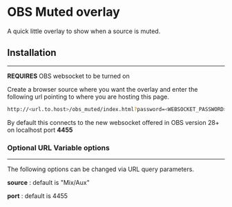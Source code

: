 # OBS Muted overlay

A quick little overlay to show when a source is muted.

## Installation
---

**REQUIRES** OBS websocket to be turned on

Create a browser source where you want the overlay and enter the following url pointing to where you are hosting this page.

```sh
http://<url.to.host>/obs_muted/index.html?password=<WEBSOCKET_PASSWORD>
```

By default this connects to the new websocket offered in OBS version 28+ on localhost port **4455** 


### Optional URL Variable options
---
The following options can be changed via URL query parameters. 

**source** : default is "Mix/Aux"

**port** : default is 4455